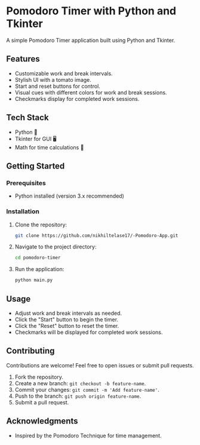# Pomodoro Timer with Python and Tkinter

A simple Pomodoro Timer application built using Python and Tkinter.

## Features

- Customizable work and break intervals.
- Stylish UI with a tomato image.
- Start and reset buttons for control.
- Visual cues with different colors for work and break sessions.
- Checkmarks display for completed work sessions.

## Tech Stack

- Python 🐍
- Tkinter for GUI 🖥️
- Math for time calculations 🧮

## Getting Started

### Prerequisites

- Python installed (version 3.x recommended)

### Installation

1. Clone the repository:

   ```bash
   git clone https://github.com/nikhiltelase17/-Pomodoro-App.git
   ```

2. Navigate to the project directory:

   ```bash
   cd pomodoro-timer
   ```

3. Run the application:

   ```bash
   python main.py
   ```

## Usage

- Adjust work and break intervals as needed.
- Click the "Start" button to begin the timer.
- Click the "Reset" button to reset the timer.
- Checkmarks will be displayed for completed work sessions.

## Contributing

Contributions are welcome! Feel free to open issues or submit pull requests.

1. Fork the repository.
2. Create a new branch: `git checkout -b feature-name`.
3. Commit your changes: `git commit -m 'Add feature-name'`.
4. Push to the branch: `git push origin feature-name`.
5. Submit a pull request.


## Acknowledgments

- Inspired by the Pomodoro Technique for time management.
